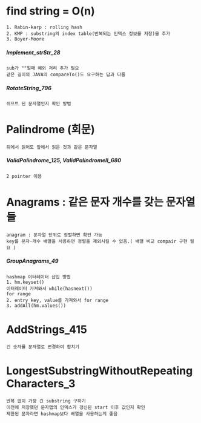 # find string = O(n)
	1. Rabin-karp : rolling hash
	2. KMP : substring의 index table(반복되는 인덱스 정보를 저장)을 추가
	3. Boyer-Moore

##### Implement_strStr_28
	sub가 ""일때 예외 처리 추가 필요
	같은 길이의 JAVA의 compareTo()도 요구하는 답과 다름

##### RotateString_796
	쉬프트 된 문자열인지 확인 방법

# Palindrome (회문)
	뒤에서 읽어도 앞에서 읽은 것과 같은 문자열
	
##### ValidPalindrome_125, ValidPalindromeII_680
	2 pointer 이용

# Anagrams : 같은 문자 개수를 갖는 문자열들
	anagram : 문자열 단위로 정렬하면 확인 가능
	key를 문자-개수 배열을 사용하면 정렬을 제외시킬 수 있음.( 배열 비교 compair 구현 필요 )

##### GroupAnagrams_49
	hashmap 이터레이터 삽입 방법
	1. hm.keyset()
	이터레이터 가져와서 while(hasnext())
	for range
	2. entry key, value를 가져와서 for range
	3. addAll(hm.values())

# AddStrings_415
	긴 숫자를 문자열로 변경하여 합치기

# LongestSubstringWithoutRepeatingCharacters_3
	반복 없이 가장 긴 substring 구하기
	이전에 저장했던 문자맵의 인덱스가 갱신된 start 이후 값인지 확인
	제한된 문자라면 hashmap보다 배열을 사용하는게 좋음

